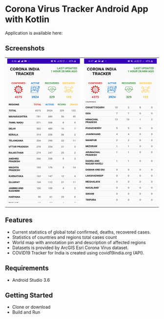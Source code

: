# Corona Virus Tracker Android App with Kotlin
Application is available here:

## Screenshots
<table>
        <tr>
            <td><img src = "app/Screenshot_20200406-164700_COVID19 Tracker.jpg" height = "480" width="270"></td>
            <td><img src = "app/Screenshot_20200406-164704_COVID19 Tracker.jpg" height = "480" width="270"></td>
        </tr>
        
</table>

## Features
- Current statistics of global total confirmed, deaths, recovered cases.
- Statistics of countries and regions total cases count
- World map with annotation pin and description of affected regions
- Datasets is provided by ArcGIS Esri Corona Virus dataset.
- COVID19 Tracker for India is created using covid19india.org (API).

## Requirements
- Android Studio 3.6

## Getting Started
- Clone or download
- Build and Run
